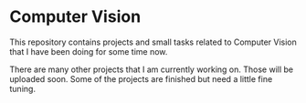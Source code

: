 # Computer Vision

This repository contains projects and small tasks related to Computer Vision that I have been doing for some time now.

There are many other projects that I am currently working on. Those will be uploaded soon. Some of the projects are finished but need a 
little fine tuning.
